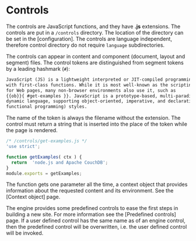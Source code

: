<!-- ======================================================================
--- Search engine
title:          Controls
keywords:       controls
description:    Controls in md-site-engine.
--- Menu system
order:          40
text:           Controls
hidden:         false
umbel:          false
--- Page properties
id:             
document:       
layout:         layout-2-left
$-left:         #side-menu
searchable:     true
--- Side menu
side-menu-root:     /documentation
side-menu-header:   Documentation
side-menu-top:      Introduction
side-menu-depth:    2
======================================================================= -->

# Controls

The controls are JavaScript functions, and they have __.js__ extensions.
The controls are put in a `/controls` directory. The location of the directory
can be set in the [configuration]. The controls are language independent,
therefore control directory do not require `language` subdirectories.

The controls can appear in content and component (document, layout and segment)
files. The control tokens are distinguished from segment tokens by a leading
hashmark (`#`):

```markdown
JavaScript (JS) is a lightweight interpreted or JIT-compiled programming language
with first-class functions. While it is most well-known as the scripting language
for Web pages, many non-browser environments also use it, such as
{{ob}}{ #get-examples }}. JavaScript is a prototype-based, multi-paradigm,
dynamic language, supporting object-oriented, imperative, and declarative (e.g.
functional programming) styles.
```

The name of the token is always the filename without the extension. The control
must return a string that is inserted into the place of the token while the page
is rendered.

```javascript
/* /controls/get-examples.js */
'use strict';

function getExamples( ctx ) {
  return  'node.js and Apache CouchDB';
}
module.exports = getExamples;
```

The function gets one parameter all the time, a context object that provides
information about the requested content and its environment. See the
[Context object] page.

The engine provides some predefined controls to ease the first steps in building
a new site. For more information see the [Predefined controls] page. If a user
defined control has the same name as of an engine control, then the predefined
control will be overwritten, i.e. the user defined control will be invoked. 